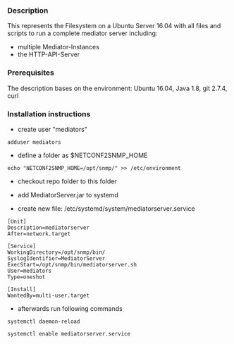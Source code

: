 ### Description

This represents the Filesystem on a Ubuntu Server 16.04 with all files and scripts to run a complete mediator server including:

* multiple Mediator-Instances
* the HTTP-API-Server

### Prerequisites

The description bases on the environment: Ubuntu 16.04, Java 1.8, git 2.7.4, curl

### Installation instructions

* create user "mediators"
```
adduser mediators
```

* define a folder as $NETCONF2SNMP_HOME

```
echo "NETCONF2SNMP_HOME=/opt/snmp/" >> /etc/environment
```

* checkout repo folder to this folder

* add MediatorServer.jar to systemd
* create new file: /etc/systemd/system/mediatorserver.service

```
[Unit]
Description=mediatorserver
After=network.target

[Service]
WorkingDirectory=/opt/snmp/bin/
SyslogIdentifier=MediatorServer
ExecStart=/opt/snmp/bin/mediatorserver.sh
User=mediators
Type=oneshot

[Install]
WantedBy=multi-user.target

```

* afterwards run following commands
```
systemctl daemon-reload
```
```
systemctl enable mediatorserver.service
```



